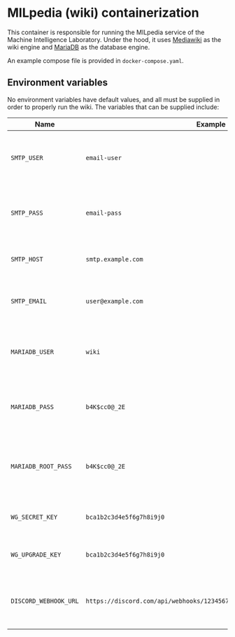 # MILpedia (wiki) containerization

This container is responsible for running the MILpedia service of the Machine Intelligence
Laboratory. Under the hood, it uses [Mediawiki](https://www.mediawiki.org/wiki/MediaWiki) as the wiki engine and [MariaDB](https://mariadb.org/) as the database engine.

An example compose file is provided in `docker-compose.yaml`.

## Environment variables

No environment variables have default values, and all must be supplied in order to
properly run the wiki. The variables that can be supplied include:

| Name | Example | Meaning |
| - | - | - |
| `SMTP_USER` | `email-user` | The username used to sign into the SMTP server. |
| `SMTP_PASS` | `email-pass` | The password used to sign into the SMTP server. |
| `SMTP_HOST` | `smtp.example.com` | The hostname of the SMTP server. |
| `SMTP_EMAIL` | `user@example.com` | The email address used to send emails from. |
| `MARIADB_USER` | `wiki` | The username used to sign into the MariaDB server. |
| `MARIADB_PASS` | `b4K$cc0@_2E` | The password used to sign into the MariaDB server. |
| `MARIADB_ROOT_PASS` | `b4K$cc0@_2E` | The password used to sign into the MariaDB server as root. |
| `WG_SECRET_KEY` | `bca1b2c3d4e5f6g7h8i9j0` | The secret key used to sign cookies. |
| `WG_UPGRADE_KEY` | `bca1b2c3d4e5f6g7h8i9j0` | The key used to upgrade the wiki. |
| `DISCORD_WEBHOOK_URL` | `https://discord.com/api/webhooks/1234567890/abcdefghijklmnopqrstuvwxyz` | The URL of the Discord webhook used to send notifications. |
